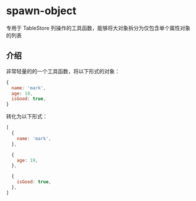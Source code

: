 # spawn-object

专用于 TableStore 列操作的工具函数，能够将大对象拆分为仅包含单个属性对象的列表

## 介绍

非常轻量的的一个工具函数，将以下形式的对象：

```js
{
  name: 'mark',
  age: 19,
  isGood: true,
}
```

转化为以下形式：

```js
[
  {
    name: 'mark',
  },

  {
    age: 19,
  },

  {
    isGood: true,
  },
]
```
